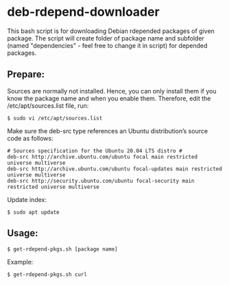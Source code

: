 # deb-rdepend-downloader
This bash script is for downloading Debian rdepended packages of given package.
The script will create folder of package name and subfolder (named "dependencies" - feel free to change it in script) for depended packages.
 
## Prepare:
Sources are normally not installed. Hence, you can only install them if you know the package name and when you enable them. Therefore, edit the /etc/apt/sources.list file, run:
```
$ sudo vi /etc/apt/sources.list
```
Make sure the deb-src type references an Ubuntu distribution’s source code as follows:
```
# Sources specification for the Ubuntu 20.04 LTS distro #
deb-src http://archive.ubuntu.com/ubuntu focal main restricted universe multiverse
deb-src http://archive.ubuntu.com/ubuntu focal-updates main restricted universe multiverse
deb-src http://security.ubuntu.com/ubuntu focal-security main restricted universe multiverse
```
Update index:
```
$ sudo apt update
```
## Usage:
```bash
$ get-rdepend-pkgs.sh [package name]
```
Example:
```bash
$ get-rdepend-pkgs.sh curl
```
